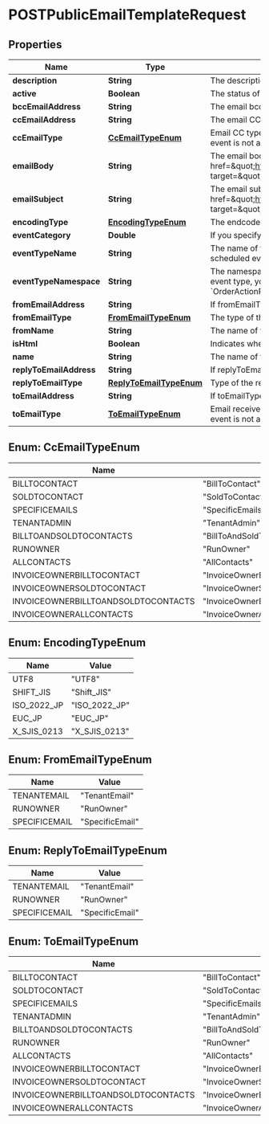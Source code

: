 

# POSTPublicEmailTemplateRequest


## Properties

| Name | Type | Description | Notes |
|------------ | ------------- | ------------- | -------------|
|**description** | **String** | The description of the email template. |  [optional] |
|**active** | **Boolean** | The status of the email template. The default value is &#x60;true&#x60;. |  [optional] |
|**bccEmailAddress** | **String** | The email bcc address. |  [optional] |
|**ccEmailAddress** | **String** | The email CC address. |  [optional] |
|**ccEmailType** | [**CcEmailTypeEnum**](#CcEmailTypeEnum) | Email CC type. * When the base object for the event is associated with &#x60;Account&#x60;, &#x60;ccEmailType&#x60; can be any values in the enum list.  * When the base object for the event is not associated with &#x60;Account&#x60;, &#x60;ccEmailType&#x60; must be &#x60;TenantAdmin&#x60;, &#x60;RunOwner&#x60;, or &#x60;SpecificEmail&#x60;.  |  [optional] |
|**emailBody** | **String** | The email body. You can add merge fields in the email body using angle brackets or double curly brackets. For more information, see &lt;a href&#x3D;\&quot;https://knowledgecenter.zuora.com/Zuora_Central_Platform/Events_and_Notifications/Create_Email_Templates/A_Merge_field_syntax_for_email_templates\&quot; target&#x3D;\&quot;_blank\&quot;&gt;Merge field syntax for email templates&lt;/a&gt;.  You can also embed HTML tags if &#x60;isHtml&#x60; is &#x60;true&#x60;.  |  |
|**emailSubject** | **String** | The email subject. You can add merge fields in the email subject using angle brackets or double curly brackets. For more information, see &lt;a href&#x3D;\&quot;https://knowledgecenter.zuora.com/Zuora_Central_Platform/Events_and_Notifications/Create_Email_Templates/A_Merge_field_syntax_for_email_templates\&quot; target&#x3D;\&quot;_blank\&quot;&gt;Merge field syntax for email templates&lt;/a&gt;.  |  |
|**encodingType** | [**EncodingTypeEnum**](#EncodingTypeEnum) | The endcode type of the email body. |  [optional] |
|**eventCategory** | **Double** | If you specify this field, the email template is created based on a standard event. See [Standard Event Categories](https://knowledgecenter.zuora.com/Central_Platform/Notifications/A_Standard_Events/Standard_Event_Category_Code_for_Notification_Histories_API) for all standard event category codes.   |  [optional] |
|**eventTypeName** | **String** | The name of the custom event or custom scheduled event. If you specify this field, the email template is created based on the corresponding custom event or custom scheduled event.  |  [optional] |
|**eventTypeNamespace** | **String** | The namespace of the &#x60;eventTypeName&#x60; field. The &#x60;eventTypeName&#x60; has the &#x60;user.notification&#x60; namespace by default.   Note that if the &#x60;eventTypeName&#x60; is a standard event type, you must specify the &#x60;com.zuora.notification&#x60; namespace; otherwise, you will get an error.  For example, if you want to create an email template on the &#x60;OrderActionProcessed&#x60; event, you must specify &#x60;com.zuora.notification&#x60; for this field.           |  [optional] |
|**fromEmailAddress** | **String** | If fromEmailType is SpecificEmail, this field is required. |  [optional] |
|**fromEmailType** | [**FromEmailTypeEnum**](#FromEmailTypeEnum) | The type of the email. |  |
|**fromName** | **String** | The name of the email sender. |  [optional] |
|**isHtml** | **Boolean** | Indicates whether the style of email body is HTML. The default value is &#x60;false&#x60;. |  [optional] |
|**name** | **String** | The name of the email template, a unique name in a tenant. |  |
|**replyToEmailAddress** | **String** | If replyToEmailType is SpecificEmail, this field is required. |  [optional] |
|**replyToEmailType** | [**ReplyToEmailTypeEnum**](#ReplyToEmailTypeEnum) | Type of the replyTo email. |  [optional] |
|**toEmailAddress** | **String** | If toEmailType is SpecificEmail, this field is required. |  [optional] |
|**toEmailType** | [**ToEmailTypeEnum**](#ToEmailTypeEnum) | Email receive type. * When the base object for the event is associated with &#x60;Account&#x60;, &#x60;toEmailType&#x60; can be any values in the enum list.  * When the base object for the event is not associated with &#x60;Account&#x60;, &#x60;toEmailType&#x60; must be &#x60;TenantAdmin&#x60;, &#x60;RunOwner&#x60;, or &#x60;SpecificEmail&#x60;.  |  |



## Enum: CcEmailTypeEnum

| Name | Value |
|---- | -----|
| BILLTOCONTACT | &quot;BillToContact&quot; |
| SOLDTOCONTACT | &quot;SoldToContact&quot; |
| SPECIFICEMAILS | &quot;SpecificEmails&quot; |
| TENANTADMIN | &quot;TenantAdmin&quot; |
| BILLTOANDSOLDTOCONTACTS | &quot;BillToAndSoldToContacts&quot; |
| RUNOWNER | &quot;RunOwner&quot; |
| ALLCONTACTS | &quot;AllContacts&quot; |
| INVOICEOWNERBILLTOCONTACT | &quot;InvoiceOwnerBillToContact&quot; |
| INVOICEOWNERSOLDTOCONTACT | &quot;InvoiceOwnerSoldToContact&quot; |
| INVOICEOWNERBILLTOANDSOLDTOCONTACTS | &quot;InvoiceOwnerBillToAndSoldToContacts&quot; |
| INVOICEOWNERALLCONTACTS | &quot;InvoiceOwnerAllContacts&quot; |



## Enum: EncodingTypeEnum

| Name | Value |
|---- | -----|
| UTF8 | &quot;UTF8&quot; |
| SHIFT_JIS | &quot;Shift_JIS&quot; |
| ISO_2022_JP | &quot;ISO_2022_JP&quot; |
| EUC_JP | &quot;EUC_JP&quot; |
| X_SJIS_0213 | &quot;X_SJIS_0213&quot; |



## Enum: FromEmailTypeEnum

| Name | Value |
|---- | -----|
| TENANTEMAIL | &quot;TenantEmail&quot; |
| RUNOWNER | &quot;RunOwner&quot; |
| SPECIFICEMAIL | &quot;SpecificEmail&quot; |



## Enum: ReplyToEmailTypeEnum

| Name | Value |
|---- | -----|
| TENANTEMAIL | &quot;TenantEmail&quot; |
| RUNOWNER | &quot;RunOwner&quot; |
| SPECIFICEMAIL | &quot;SpecificEmail&quot; |



## Enum: ToEmailTypeEnum

| Name | Value |
|---- | -----|
| BILLTOCONTACT | &quot;BillToContact&quot; |
| SOLDTOCONTACT | &quot;SoldToContact&quot; |
| SPECIFICEMAILS | &quot;SpecificEmails&quot; |
| TENANTADMIN | &quot;TenantAdmin&quot; |
| BILLTOANDSOLDTOCONTACTS | &quot;BillToAndSoldToContacts&quot; |
| RUNOWNER | &quot;RunOwner&quot; |
| ALLCONTACTS | &quot;AllContacts&quot; |
| INVOICEOWNERBILLTOCONTACT | &quot;InvoiceOwnerBillToContact&quot; |
| INVOICEOWNERSOLDTOCONTACT | &quot;InvoiceOwnerSoldToContact&quot; |
| INVOICEOWNERBILLTOANDSOLDTOCONTACTS | &quot;InvoiceOwnerBillToAndSoldToContacts&quot; |
| INVOICEOWNERALLCONTACTS | &quot;InvoiceOwnerAllContacts&quot; |



